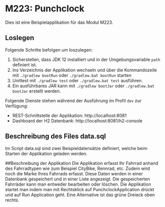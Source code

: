# M223: Punchclock
Dies ist eine Beispielapplikation für das Modul M223.

## Loslegen
Folgende Schritte befolgen um loszulegen:
1. Sicherstellen, dass JDK 12 installiert und in der Umgebungsvariable `path` definiert ist.
1. Ins Verzeichnis der Applikation wechseln und über die Kommandozeile mit `./gradlew bootRun` oder `./gradlew.bat bootRun` starten
1. Unittest mit `./gradlew test` oder `./gradlew.bat test` ausführen.
1. Ein ausführbares JAR kann mit `./gradlew bootJar` oder `./gradlew.bat bootJar` erstellt werden.

Folgende Dienste stehen während der Ausführung im Profil `dev` zur Verfügung:
- REST-Schnittstelle der Applikation: http://localhost:8081
- Dashboard der H2 Datenbank: http://localhost:8081/h2-console

## Beschreibung des Files data.sql
Im Script data.sql sind zwei Beispieldatensätze definiert, welche beim Starten der Applikation geladen werden.

##Beschreibung der Applikation
Die Applikation erfasst Ihr Fahrrad anhand des Fahrradtypen wie zum Beispiel CityBike, 
Rennrad, etc. Zudem wird noch die Marke Ihres Fahrrads erfasst. Diese Daten werden 
in einer Datenbank gespeichert und in einer Liste angezeigt. Die gespeicherten Fahrräder
kann man entweder bearbeiten oder löschen. Die Applikation startet man indem man mit 
Rechtsklick auf PunchclockApplication drückt und auf Run Application geht. Eine Alternative
ist das grüne Dreieck oben rechts.
